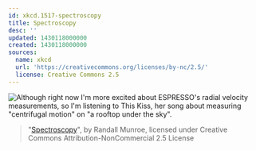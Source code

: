 ```yaml
---
id: xkcd.1517-spectroscopy
title: Spectroscopy
desc: ''
updated: 1430118000000
created: 1430118000000
sources:
  name: xkcd
  url: 'https://creativecommons.org/licenses/by-nc/2.5/'
  license: Creative Commons 2.5
---
```

![Although right now I'm more excited about ESPRESSO's radial velocity measurements, so I'm listening to This Kiss, her song about measuring "centrifugal motion" on "a rooftop under the sky".](https://imgs.xkcd.com/comics/spectroscopy.png)
> "[Spectroscopy](https://xkcd.com/1517/)", by Randall Munroe, licensed under Creative Commons Attribution-NonCommercial 2.5 License
